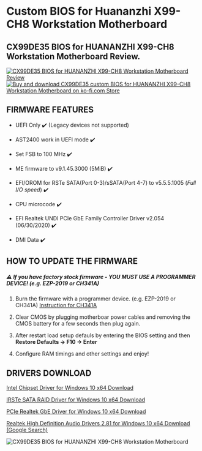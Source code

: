 # Custom BIOS for Huananzhi X99-CH8 Workstation Motherboard

## CX99DE35 BIOS for HUANANZHI X99-CH8 Workstation Motherboard Review.

<a href="https://www.youtube.com/watch?v=lYvcepsQBaQ">
<img src="https://raw.githubusercontent.com/BIOS-iEngineer/PNG/main/CH8.jpg" alt="CX99DE35 BIOS for HUANANZHI X99-CH8 Workstation Motherboard Review" />
</a>
<a href="https://ko-fi.com/s/b03d7def5a"><img src="https://raw.githubusercontent.com/BIOS-iEngineer/PNG/main/Download-Now-Button-PNG-Free-Download.png" alt="Buy and download CX99DE35 custom BIOS for HUANANZHI X99-CH8 Workstation Motherboard on ko-fi.com Store" /></a>


## FIRMWARE FEATURES

* UEFI Only ✔️ (Legacy devices not supported) 

* AST2400 work in UEFI mode ✔️

* Set FSB to 100 MHz ✔️

* ME firmware to v9.1.45.3000 (5MiB) ✔️

* EFI/OROM for RSTe SATA(Port 0-3)/sSATA(Port 4-7) to v5.5.5.1005 (_Full I/O speed_) ✔️

* CPU microcode ✔️

* EFI Realtek UNDI PCIe GbE Family Controller Driver v2.054 (06/30/2020) ✔️

* DMI Data ✔️

## HOW TO UPDATE THE FIRMWARE

##### ⚠️ If you have factory stock firmware - _YOU MUST USE A PROGRAMMER DEVICE!_ (e.g. EZP-2019 or CH341A)

1. Burn the firmware with a programmer device. (e.g. EZP-2019 or CH341A) [Instruction for CH341A](https://www.miyconst.com/Blog/View/2086/ch341a-minimal-usage-guide-how-to-read-and-write-a-motherboard-bios)

2. Clear CMOS by plugging motherboar power cables and removing the CMOS battery for a few seconds then plug again.

3. After restart load setup defauls by entering the BIOS setting and then **Restore Defaults -> F10 -> Enter**

4. Configure RAM timings and other settings and enjoy!

## DRIVERS DOWNLOAD

[Intel Chipset Driver for Windows 10 x64 Download](https://github.com/BIOS-iEngineer/SZMZ-X99-Dual-Z8/raw/main/Drivers/Windows%2010%20x64/Intel%20Chipset/IntelChipset.zip)

[IRSTe SATA RAID Driver for Windows 10 x64 Download](https://github.com/BIOS-iEngineer/SZMZ-X99-Dual-Z8/raw/main/Drivers/Windows%2010%20x64/IRSTe%20SATA%20C612/IRSTe%20SATA.zip)

[PCIe Realtek GbE Driver for Windows 10 x64 Download](https://github.com/BIOS-iEngineer/SZMZ-X99-Dual-Z8/raw/main/Drivers/Windows%2010%20x64/PCIe%20Realtek%20GbE/PCIe%20Realtek%20GbE.zip)

[Realtek High Definition Audio Drivers 2.81 for Windows 10 x64 Download (Google Search)](https://www.google.com/search?client=firefox-b-d&q=Realtek+High+Definition+Audio+Drivers+2.81+for+Windows+10+x64+Download)


![CX99DE35 BIOS for HUANANZHI X99-CH8 Workstation Motherboard](https://raw.githubusercontent.com/BIOS-iEngineer/PNG/main/X99-CH8.jpg)
